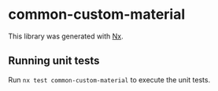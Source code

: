 # common-custom-material

This library was generated with [Nx](https://nx.dev).

## Running unit tests

Run `nx test common-custom-material` to execute the unit tests.
